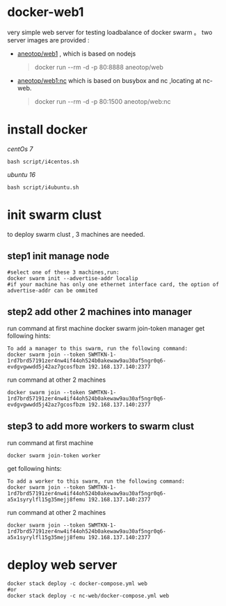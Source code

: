 # docker-web1
very simple web server for testing loadbalance of docker swarm 。
two server images are provided : 
+ <a href='https://github.com/ouonet/docker-web1/blob/master/nc-web/Dockerfile' target="_blank">aneotop/web1</a> , which is based on nodejs  

	> docker run --rm -d -p 80:8888 aneotop/web 
	
+ <a href="https://github.com/ouonet/docker-web1/blob/master/Dockerfile" target="_blank">aneotop/web1:nc</a> which is based on busybox and nc ,locating at nc-web.
	
	> docker run --rm -d -p 80:1500 aneotop/web:nc
 
# install docker
_centOs 7_

	bash script/i4centos.sh

_ubuntu 16_

	bash script/i4ubuntu.sh

# init swarm clust
to deploy swarm clust , 3 machines are needed.
## step1 init manage node 
	#select one of these 3 machines,run:
	docker swarm init --advertise-addr localip
	#if your machine has only one ethernet interface card, the option of advertise-addr can be ommited
## step2 add other 2 machines into manager
run command at first machine
	docker swarm join-token manager
get following hints:
	
	To add a manager to this swarm, run the following command:
	docker swarm join --token SWMTKN-1-1rd7brd57191zer4nw4if44oh524b0akewaw9au30af5ngr0q6-evdgvgwwdd5j42az7gcosfbzm 192.168.137.140:2377
run command at other 2 machines

	docker swarm join --token SWMTKN-1-1rd7brd57191zer4nw4if44oh524b0akewaw9au30af5ngr0q6-evdgvgwwdd5j42az7gcosfbzm 192.168.137.140:2377

## step3 to add more workers to swarm clust
run command at first machine

	docker swarm join-token worker

get following hints:

	To add a worker to this swarm, run the following command:
	docker swarm join --token SWMTKN-1-1rd7brd57191zer4nw4if44oh524b0akewaw9au30af5ngr0q6-a5x1syrylfl15g35mejj8femu 192.168.137.140:2377

run command at other 2 machines

	docker swarm join --token SWMTKN-1-1rd7brd57191zer4nw4if44oh524b0akewaw9au30af5ngr0q6-a5x1syrylfl15g35mejj8femu 192.168.137.140:2377

# deploy web server 
	docker stack deploy -c docker-compose.yml web
	#or
	docker stack deploy -c nc-web/docker-compose.yml web
	
